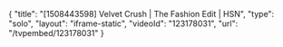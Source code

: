 {
    "title": "[1508443598] Velvet Crush | The Fashion Edit | HSN",
    "type": "solo",
    "layout": "iframe-static",
    "videoId": "123178031",
    "url": "\/tvpembed\/123178031"
}